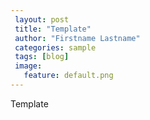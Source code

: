```yaml
---		
 layout: post		
 title: "Template"		
 author: "Firstname Lastname"		
 categories: sample		
 tags: [blog]		
 image:		
   feature: default.png
---
```


Template

